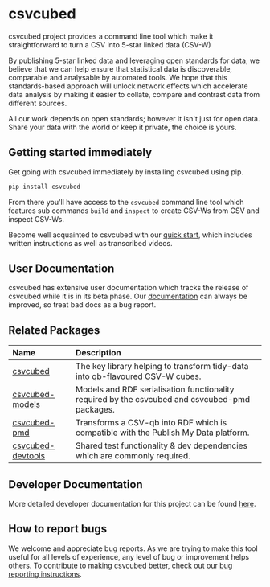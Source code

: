 # csvcubed

csvcubed project provides a command line tool which make it straightforward to turn a CSV into 5-star linked data (CSV-W)

By publishing 5-star linked data and leveraging open standards for data, we believe that we can help ensure that statistical data is discoverable, comparable and analysable by automated tools. We hope that this standards-based approach will unlock network effects which accelerate data analysis by making it easier to collate, compare and contrast data from different sources.

All our work depends on open standards; however it isn't just for open data. Share your data with the world or keep it private, the choice is yours.

## Getting started immediately

Get going with csvcubed immediately by installing csvcubed using pip.

```bash
pip install csvcubed
```

From there you'll have access to the `csvcubed` command line tool which features sub commands `build` and `inspect` to create CSV-Ws from CSV and inspect CSV-Ws.

Become well acquainted to csvcubed with our [quick start](https://gss-cogs.github.io/csvcubed-docs/external/quick-start/), which includes written instructions as well as transcribed videos.

## User Documentation

csvcubed has extensive user documentation which tracks the release of csvcubed while it is in its beta phase. Our [documentation](https://gss-cogs.github.io/csvcubed-docs/external/) can always be improved, so treat bad docs as a bug report.

## Related Packages

| Name                                                                | Description                                                                                    |
| :------------------------------------------------------------------ | :--------------------------------------------------------------------------------------------- |
| [csvcubed](./csvcubed/csvcubed/README.md)                           | The key library helping to transform tidy-data into qb-flavoured CSV-W cubes.                  |
| [csvcubed-models](https://github.com/gss-Cogs/csvcubed-models)       | Models and RDF serialisation functionality required by the csvcubed and csvcubed-pmd packages. |
| [csvcubed-pmd](https://github.com/gss-Cogs/csvcubed-pmd)                | Transforms a CSV-qb into RDF which is compatible with the Publish My Data platform.            |
| [csvcubed-devtools](https://github.com/gss-Cogs/csvcubed-devtools) | Shared test functionality & dev dependencies which are commonly required.                      |

## Developer Documentation

More detailed developer documentation for this project can be found [here](./docs/developer.md).

## How to report bugs

We welcome and appreciate bug reports. As we are trying to make this tool useful for all levels of experience, any level of bug or improvement helps others. To contribute to making csvcubed better, check out our [bug reporting instructions](https://gss-cogs.github.io/csvcubed-docs/external/guides/raise-issue/).

